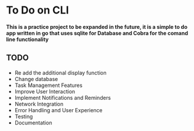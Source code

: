 # To Do on CLI
#### This is a practice project to be expanded in the future, it is a simple to do app written in go that uses sqlite for Database and Cobra for the comand line functionality 
## TODO
####
- Re add the additional display function
- Change database
- Task Management Features
- Improve User Interaction
- Implement Notifications and Reminders
- Network Integration
- Error Handling and User Experience
- Testing
- Documentation 
